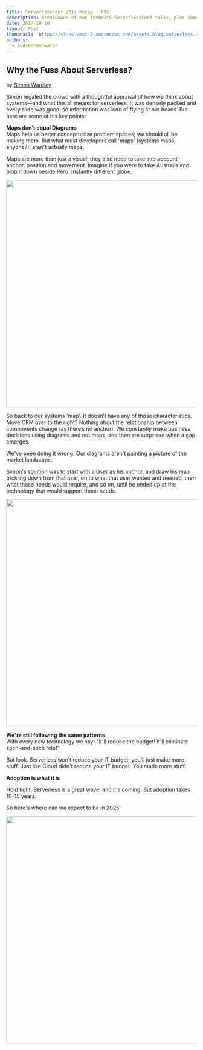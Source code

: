 ```yaml
---
title: ServerlessConf 2017 Recap - NYC
description: Breakdowns of our favorite ServerlessConf talks, plus some high-level takeaways for the serverless community.
date: 2017-10-10
layout: Post
thumbnail: 'https://s3-us-west-2.amazonaws.com/assets.blog.serverless.com/slsconf_nyc.jpg'
authors:
  - AndreaPasswater
---
```


## Why the Fuss About Serverless?
by [Simon Wardley](https://twitter.com/swardley)

Simon regaled the crowd with a thoughtful appraisal of how we think about systems—and what this all means for serverless. It was densely packed and every slide was good, so information was kind of flying at our heads. But here are some of his key points: 

**Maps don’t equal Diagrams**<br>
Maps help us better conceptualize problem spaces; we should all be making them. But what most developers call 'maps' (systems maps, anyone?), aren't actually maps.

Maps are more than just a visual; they also need to take into account anchor, position and movement. Imagine if you were to take Australia and plop it down beside Peru. Instantly different globe.

<img width="600" src="https://s3-us-west-2.amazonaws.com/assets.blog.serverless.com/slsconf+2017+recap/crm-diagram.jpg">

So back to our systems 'map'. It doesn’t have any of those characteristics. Move CRM over to the right? Nothing about the relationship between components change (as there’s no anchor). We constantly make business decisions using diagrams and not maps, and then are surprised when a gap emerges.

We've been doing it wrong. Our diagrams aren't painting a picture of the market landscape.

Simon's solution was to start with a User as his anchor, and draw his map trickling down from that user, on to what that user wanted and needed, then what those needs would require, and so on, until he ended up at the technology that would support those needs.

<img width="600" src="https://s3-us-west-2.amazonaws.com/assets.blog.serverless.com/slsconf+2017+recap/user-map.jpg">

**We're still following the same patterns**<br>
With every new technology we say: "It'll reduce the budget! It'll eliminate such-and-such role!"

But look. Serverless won’t reduce your IT budget; you’ll just make more stuff. Just like Cloud didn't reduce your IT budget. You made more stuff.

**Adoption is what it is**<br>

Hold tight. Serverless is a great wave, and it's coming. But adoption takes 10-15 years.

So here's where can we expect to be in 2025:

<img width="600" src="https://s3-us-west-2.amazonaws.com/assets.blog.serverless.com/slsconf+2017+recap/2025.jpg">
